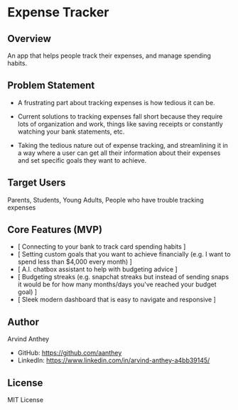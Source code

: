 # Expense Tracker

## Overview

An app that helps people track their expenses, and manage spending habits. 

## Problem Statement

- A frustrating part about tracking expenses is how tedious it can be.

- Current solutions to tracking expenses fall short because they require lots of organization and work, things like saving receipts or constantly watching your bank statements, etc.

- Taking the tedious nature out of expense tracking, and streamlining it in a way where a user can get all their information about their expenses and set specific goals they want to achieve.

## Target Users

Parents, Students, Young Adults, People who have trouble tracking expenses

## Core Features (MVP)

- [ Connecting to your bank to track card spending habits ] 
- [ Setting custom goals that you want to achieve financially (e.g. I want to spend less than $4,000 every month) ] 
- [ A.I. chatbox assistant to help with budgeting advice ] 
- [ Budgeting streaks (e.g. snapchat streaks but instead of sending snaps it would be for how many months/days you've reached your budget goal) ] 
- [ Sleek modern dashboard that is easy to navigate and responsive ] 

## Author
Arvind Anthey 
- GitHub: https://github.com/aanthey
- LinkedIn: https://www.linkedin.com/in/arvind-anthey-a4bb39145/

## License
MIT License
